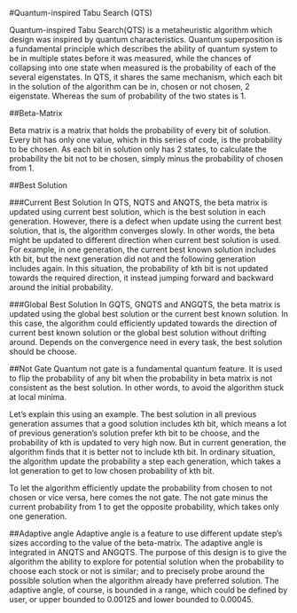 #Quantum-inspired Tabu Search (QTS)

Quantum-inspired Tabu Search(QTS) is a metaheuristic algorithm which design was inspired by quantum characteristics. Quantum superposition is a fundamental principle which describes the ability of quantum system to be in multiple states before it was measured, while the chances of collapsing into one state when measured is the probability of each of the several eigenstates. In QTS, it shares the same mechanism, which each bit in the solution of the algorithm can be in, chosen or not chosen, 2 eigenstate. Whereas the sum of probability of the two states is 1.

##Beta-Matrix

Beta matrix is a matrix that holds the probability of every bit of solution. Every bit has only one value, which in this series of code, is the probability to be chosen. As each bit in solution only has 2 states, to calculate the probability the bit not to be chosen, simply minus the probability of chosen from 1.

##Best Solution

###Current Best Solution
In QTS, NQTS and ANQTS, the beta matrix is updated using current best solution, which is the best solution in each generation. However, there is a defect when update using the current best solution, that is, the algorithm converges slowly. In other words, the beta might be updated to different direction when current best solution is used. For example, in one generation, the current best known solution includes kth bit, but the next generation did not and the following generation includes again. In this situation, the probability of kth bit is not updated towards the required direction, it instead jumping forward and backward around the initial probability.

###Global Best Solution
In GQTS, GNQTS and ANGQTS, the beta matrix is updated using the global best solution or the current best known solution. In this case, the algorithm could efficiently updated towards the direction of current best known solution or the global best solution without drifting around.
Depends on the convergence need in every task, the best solution should be choose.

##Not Gate
Quantum not gate is a fundamental quantum feature. It is used to flip the probability of any bit when the probability in beta matrix is not consistent as the best solution. In other words, to avoid the algorithm stuck at local minima. 

Let’s explain this using an example. The best solution in all previous generation assumes that a good solution includes kth bit, which means a lot of previous generation’s solution prefer kth bit to be choose, and the probability of kth is updated to very high now. But in current generation, the algorithm finds that it is better not to include kth bit. In ordinary situation, the algorithm update the probability a step each generation, which takes a lot generation to get to low chosen probability of kth bit. 

To let the algorithm efficiently update the probability from chosen to not chosen or vice versa, here comes the not gate. The not gate minus the current probability from 1 to get the opposite probability, which takes only one generation.

##Adaptive angle
Adaptive angle is a feature to use different update step’s sizes according to the value of the beta-matrix. The adaptive angle is integrated in ANQTS and ANGQTS. The purpose of this design is to give the algorithm the ability to explore for potential solution when the probability to choose each stock or not is similar; and to precisely probe around the possible solution when the algorithm already have preferred solution. The adaptive angle, of course, is bounded in a range, which could be defined by user, or upper bounded to 0.00125 and lower bounded to 0.00045.